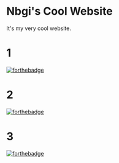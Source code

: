 # Nbgi's Cool Website
It's my very cool website.
# 1
[![forthebadge](https://forthebadge.com/images/badges/you-didnt-ask-for-this.svg)](https://forthebadge.com)
# 2
[![forthebadge](https://forthebadge.com/images/badges/contains-tasty-spaghetti-code.svg)](https://forthebadge.com)
# 3
[![forthebadge](https://forthebadge.com/images/badges/works-on-my-machine.svg)](https://forthebadge.com)